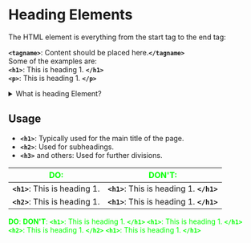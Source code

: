 # Heading Elements

The HTML element is everything from the start tag to the end tag:


**`<tagname>`**: Content should be placed here.**`</tagname>`**  
    Some of the examples are:   
        **`<h1>`**: This  is heading 1. **`</h1>`**  
        **`<p>`**: This  is heading 1. **`</p>`**  



               

<details>
<summary>What is heading Element?</summary>

```ruby
   Heading elements are HTML tags used to define headings on a webpage. 
   They range from <h1> (the most important) to <h6> (the least important). 
   They help organize content, improve readability, and enhance SEO. For example:
     <h1>Main Title</h1>
     <h2>Subheading</h2> 
     
```
</details>

## Usage

- **`<h1>`**: Typically used for the main title of the page.
- **`<h2>`**: Used for subheadings.
- **`<h3>`** and others: Used for further divisions.

|<span style="color: #00FF00;">**DO**:</span> | <span style="color: #00FF00;">**DON'T**:</span>|
| ------------- | ------------- |
| **`<h1>`**: This  is heading 1.  | **`<h1>`**: This  is heading 1. **`</h1>`**   |
| **`<h2>`**: This  is heading 1. | **`<h1>`**: This  is heading 1. **`</h1>`**   |

<span style="color: #00FF00;">**DO**:<span>  <span style="color: #00FF00; ">**DON'T**: </span>
**`<h1>`**: This  is heading 1. **`</h1>`**    **`<h1>`**: This  is heading 1. **`</h1>`**  
**`<h2>`**: This  is heading 1. **`</h2>`**    **`<h1>`**: This  is heading 1. **`</h1>`**  
